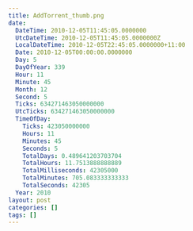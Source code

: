 ```yaml
---
title: AddTorrent_thumb.png
date:
  DateTime: 2010-12-05T11:45:05.0000000
  UtcDateTime: 2010-12-05T11:45:05.0000000Z
  LocalDateTime: 2010-12-05T22:45:05.0000000+11:00
  Date: 2010-12-05T00:00:00.0000000
  Day: 5
  DayOfYear: 339
  Hour: 11
  Minute: 45
  Month: 12
  Second: 5
  Ticks: 634271463050000000
  UtcTicks: 634271463050000000
  TimeOfDay:
    Ticks: 423050000000
    Hours: 11
    Minutes: 45
    Seconds: 5
    TotalDays: 0.489641203703704
    TotalHours: 11.7513888888889
    TotalMilliseconds: 42305000
    TotalMinutes: 705.083333333333
    TotalSeconds: 42305
  Year: 2010
layout: post
categories: []
tags: []
---
```


